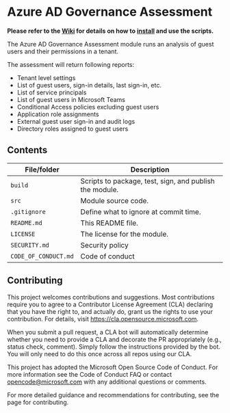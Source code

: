 # Azure AD Governance Assessment

**Please refer to the [Wiki](https://github.com/AzureAD/AzureAD-Governance-Assessment/wiki/1.-Installation) for details on how to [install](https://github.com/AzureAD/AzureAD-Governance-Assessment/wiki/1.-Installation) and use the scripts.**

The Azure AD Governance Assessment module runs an analysis of guest users and their permissions in a tenant. 

The assessment will return following reports:

- Tenant level settings
- List of guest users, sign-in details, last sign-in, etc.
- List of service principals
- List of guest users in Microsoft Teams
- Conditional Access policies excluding guest users
- Application role assignments
- External guest user sign-in and audit logs
- Directory roles assigned to guest users

## Contents

| File/folder         | Description                                             |
|---------------------|---------------------------------------------------------|
| `build`             | Scripts to package, test, sign, and publish the module. |
| `src`               | Module source code.                                     |
| `.gitignore`        | Define what to ignore at commit time.                   |
| `README.md`         | This README file.                                       |
| `LICENSE`           | The license for the module.                             |
| `SECURITY.md`       | Security policy                                         |
| `CODE_OF_CONDUCT.md`| Code of conduct                                         |

## Contributing

This project welcomes contributions and suggestions. Most contributions require you to agree to a Contributor License Agreement (CLA) declaring that you have the right to, and actually do, grant us the rights to use your contribution. For details, visit https://cla.opensource.microsoft.com.

When you submit a pull request, a CLA bot will automatically determine whether you need to provide a CLA and decorate the PR appropriately (e.g., status check, comment). Simply follow the instructions provided by the bot. You will only need to do this once across all repos using our CLA.

This project has adopted the Microsoft Open Source Code of Conduct. For more information see the Code of Conduct FAQ or contact opencode@microsoft.com with any additional questions or comments.

For more detailed guidance and recommendations for contributing, see the page for contributing.

